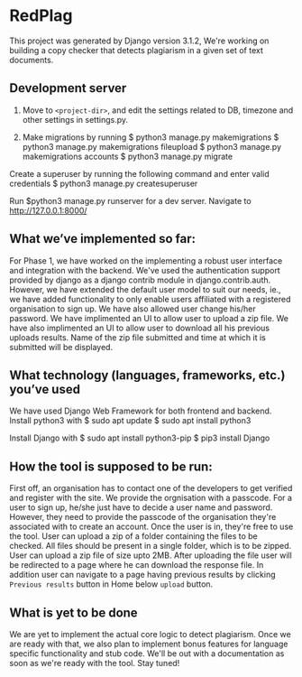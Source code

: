 # RedPlag

This project was generated by Django version 3.1.2, We're working on building a copy checker that detects plagiarism in a given set of text documents.


## Development server
1. Move to ```<project-dir>```, and edit the settings related to DB, timezone and other settings in settings.py.

2. Make migrations by running 
$ python3 manage.py makemigrations
$ python3 manage.py makemigrations fileupload
$ python3 manage.py makemigrations accounts 
$ python3 manage.py migrate

Create a superuser by running the following command and enter valid credentials
$ python3 manage.py createsuperuser

Run $python3 manage.py runserver for a dev server. Navigate to http://127.0.0.1:8000/


## What we’ve implemented so far:
For Phase 1, we have worked on the implementing a robust user interface and integration with the backend. We've used the authentication support provided by django as a django contrib module in django.contrib.auth. However, we have extended the default user model to suit our needs, ie., we have added functionality to only enable users affiliated with a registered organisation to sign up. We have also allowed user change his/her password. We have implimented an UI to allow user to upload a zip file. We have also implimented an UI to allow user to download all his previous uploads results. Name of the zip file submitted and time at which it is submitted will be displayed.

## What technology (languages, frameworks, etc.) you’ve used
We have used Django Web Framework for both frontend and backend. 
Install python3 with
$ sudo apt update
$ sudo apt install python3

Install Django with
$ sudo apt install python3-pip
$ pip3 install Django

## How the tool is supposed to be run:
First off, an organisation has to contact one of the developers to get verified and register with the site. We provide the orgnisation with a passcode.
For a user to sign up, he/she just have to decide a user name and password. However, they need to provide the passcode of the organisation they're associated with to create an account.
Once the user is in, they're free to use the tool.
User can upload a zip of a folder containing the files to be checked. All files should be present in a single folder, which is to be zipped. User can upload a zip file of size upto 2MB. After uploading the file user will be redirected to a page where he can download the response file. In addition user can navigate to a page having previous results by clicking ```Previous results``` button in Home below ```upload``` button. 

## What is yet to be done
We are yet to implement the actual core logic to detect plagiarism. Once we are ready with that, we also plan to implement bonus features for language specific functionality and stub code.
We'll be out with a documentation as soon as we're ready with the tool. Stay tuned!

